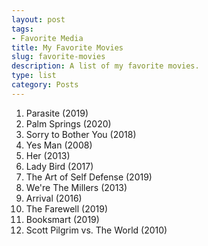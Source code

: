 ```yaml
---
layout: post
tags:
- Favorite Media
title: My Favorite Movies
slug: favorite-movies
description: A list of my favorite movies.
type: list
category: Posts
---
```


1. Parasite (2019)
2. Palm Springs (2020)
3. Sorry to Bother You (2018)
4. Yes Man (2008)
5. Her (2013)
6. Lady Bird (2017)
7. The Art of Self Defense (2019)
8. We're The Millers (2013)
9. Arrival (2016)
10. The Farewell (2019)
11. Booksmart (2019)
12. Scott Pilgrim vs. The World (2010)